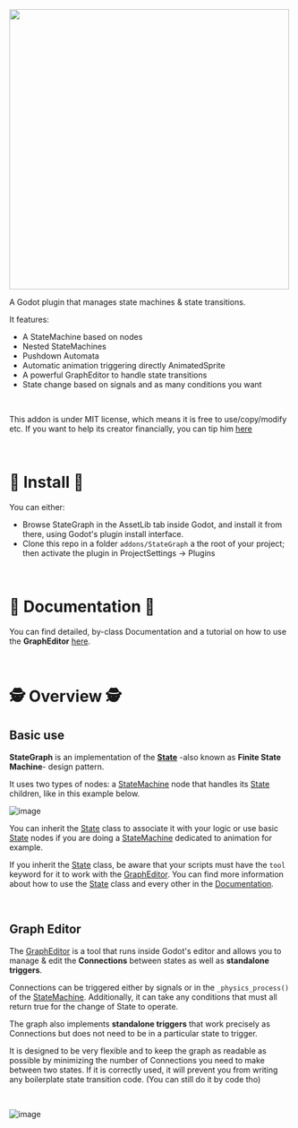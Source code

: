 <img src="https://user-images.githubusercontent.com/34774144/172344454-a01503ce-8cf5-40f8-9d0f-5da0fe3ee189.svg" width="500" align="middle">


A Godot plugin that manages state machines &amp; state transitions.


It features:
- A StateMachine based on nodes
- Nested StateMachines
- Pushdown Automata
- Automatic animation triggering directly AnimatedSprite
- A powerful GraphEditor to handle state transitions
- State change based on signals and as many conditions you want

<br>

This addon is under MIT license, which means it is free to use/copy/modify etc.
If you want to help its creator financially, you can tip him [here](https://ko-fi.com/babadesbois)


<br>

# 💾 Install 💾

You can either:

- Browse StateGraph in the AssetLib tab inside Godot, and install it from there, using Godot's plugin install interface.
- Clone this repo in a folder `addons/StateGraph` a the root of your project; then activate the plugin in ProjectSettings -> Plugins

<br>

# 📃 Documentation 📃

You can find detailed, by-class Documentation and a tutorial on how to use the **GraphEditor** [here](https://github.com/MrBSmith/StateGraph/wiki).

<br>

# 🕵️ Overview 🕵️


## Basic use

**StateGraph** is an implementation of the **[State](https://refactoring.guru/design-patterns/state)** -also known as **Finite State Machine**- design pattern. 

It uses two types of nodes: a [StateMachine](https://github.com/MrBSmith/StateGraph/wiki/StateMachine) node that handles its [State](https://github.com/MrBSmith/StateGraph/wiki/State) children, like in this example below.

![image](https://user-images.githubusercontent.com/34774144/168663500-d85902a7-96de-4b74-87e6-ab8953ec8081.png)

You can inherit the [State](https://github.com/MrBSmith/StateGraph/wiki/State) class to associate it with your logic or use basic [State](https://github.com/MrBSmith/StateGraph/wiki/State) nodes if you are doing a [StateMachine](https://github.com/MrBSmith/StateGraph/wiki/StateMachine) dedicated to animation for example.

If you inherit the [State](wiki/State) class, be aware that your scripts must have the `tool` keyword for it to work with the [GraphEditor](https://github.com/MrBSmith/StateGraph/wiki/GraphEditor).
You can find more information about how to use the [State](https://github.com/MrBSmith/StateGraph/wiki/State) class and every other in the [Documentation](https://github.com/MrBSmith/StateGraph/wiki).

<br>

## Graph Editor

The [GraphEditor](https://github.com/MrBSmith/StateGraph/wiki/GraphEditor) is a tool that runs inside Godot's editor and allows you to manage & edit the **Connections** between states as well as **standalone triggers**.

Connections can be triggered either by signals or in the `_physics_process()` of the [StateMachine](https://github.com/MrBSmith/StateGraph/wiki/StateMachine).
Additionally, it can take any conditions that must all return true for the change of State to operate.

The graph also implements **standalone triggers** that work precisely as Connections but does not need to be in a particular state to trigger.

It is designed to be very flexible and to keep the graph as readable as possible by minimizing the number of Connections you need to make between two states.
If it is correctly used, it will prevent you from writing any boilerplate state transition code. (You can still do it by code tho)

<br>

![image](https://user-images.githubusercontent.com/34774144/168672838-53596f4f-8516-4f88-906d-97b274e2860a.png)
